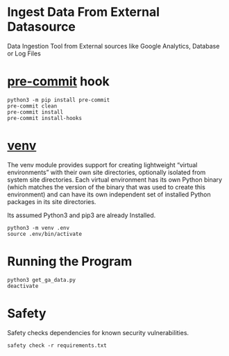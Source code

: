# Ingest Data From External Datasource

Data Ingestion Tool from External sources like Google Analytics,  Database or Log Files

# [pre-commit](https://pre-commit.com/) hook

```
python3 -m pip install pre-commit
pre-commit clean
pre-commit install
pre-commit install-hooks
```


# [venv](https://docs.python.org/3/library/venv.html)
The venv module provides support for creating lightweight “virtual environments” with their own site directories,
optionally isolated from system site directories. Each virtual environment has its own Python binary
(which matches the version of the binary that was used to create this environment) and can have its own independent set of
installed Python packages in its site directories.

Its assumed Python3 and  pip3 are already Installed.

```
python3 -m venv .env
source .env/bin/activate
```

# Running the Program

```
python3 get_ga_data.py
deactivate
```


# Safety
Safety checks  dependencies for known security vulnerabilities.

```
safety check -r requirements.txt
```
